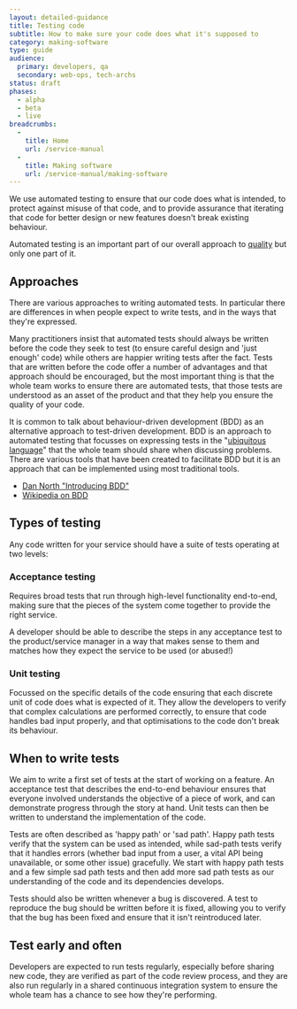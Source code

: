 ```yaml
---
layout: detailed-guidance
title: Testing code
subtitle: How to make sure your code does what it's supposed to
category: making-software
type: guide
audience:
  primary: developers, qa
  secondary: web-ops, tech-archs
status: draft
phases:
  - alpha
  - beta
  - live
breadcrumbs:
  -
    title: Home
    url: /service-manual
  -
    title: Making software
    url: /service-manual/making-software
---
```


We use automated testing to ensure that our code does what is intended, to
protect against misuse of that code, and to provide assurance that iterating
that code for better design or new features doesn't break existing behaviour.

Automated testing is an important part of our overall approach to [quality](/service-manual/agile/quality) but only one part of it.

## Approaches

There are various approaches to writing automated tests. In particular there are differences in when people expect to write tests, and in the ways that they're expressed.

Many practitioners insist that automated tests should always be written before the code they seek to test (to ensure careful design and 'just enough' code) while others are happier writing tests after the fact. Tests that are written before the code offer a number of advantages and that approach should be encouraged, but the most important thing is that the whole team works to ensure there are automated tests, that those tests are understood as an asset of the product and that they help you ensure the quality of your code.

It is common to talk about behaviour-driven development (BDD) as an alternative approach to test-driven development. BDD is an approach to automated testing that focusses on expressing tests in the "[ubiquitous language](http://martinfowler.com/bliki/UbiquitousLanguage.html)" that the whole team should share when discussing problems. There are various tools that have been created to facilitate BDD but it is an approach that can be implemented using most traditional tools.

* [Dan North "Introducing BDD"](http://dannorth.net/introducing-bdd/)
* [Wikipedia on BDD](http://en.wikipedia.org/wiki/Behavior-driven_development)


## Types of testing

Any code written for your service should have a suite of tests operating at two levels:

### Acceptance testing

Requires broad tests that run through high-level functionality end-to-end,
making sure that the pieces of the system come together to provide the right
service.

A developer should be able to describe the steps in any acceptance test to the product/service manager in a way that makes sense to them and matches how they expect the service to be used (or abused!)

### Unit testing

Focussed on the specific details of the code ensuring that each discrete unit of code does what is expected of it. They allow the developers to verify that complex calculations are performed correctly, to ensure that code handles bad input properly, and that optimisations to the code don't break its behaviour.

## When to write tests

We aim to write a first set of tests at the start of working on a feature. An acceptance test that describes the end-to-end behaviour ensures that everyone involved understands the objective of a piece of work, and can demonstrate progress through the story at hand. Unit tests can then be written to understand the implementation of the code.

Tests are often described as 'happy path' or 'sad path'. Happy path tests verify that the system can be used as intended, while sad-path tests verify that it handles errors (whether bad input from a user, a vital API being unavailable, or some other issue) gracefully. We start with happy path tests and a few simple sad path tests and then add more sad path tests as our understanding of the code and its dependencies develops.

Tests should also be written whenever a bug is discovered. A test to reproduce the bug should be written before it is fixed, allowing you to verify that the bug has been fixed and ensure that it isn't reintroduced later.

## Test early and often

Developers are expected to run tests regularly, especially before sharing new code, they are verified as part of the code review process, and they are also run regularly in a shared continuous integration system to ensure the whole team has a chance to see how they're performing.
